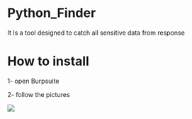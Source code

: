 # Python_Finder
It Is a tool designed to catch all sensitive data from response 



# How to install 
1- open Burpsuite

2- follow the pictures

![](burp1.png)
